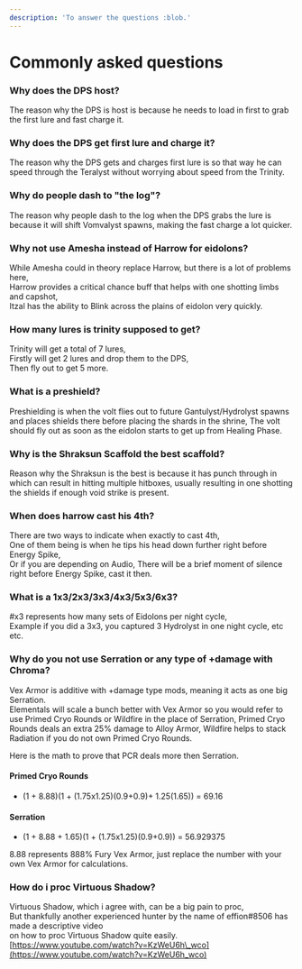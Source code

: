 ```yaml
---
description: 'To answer the questions :blob.'
---
```


# Commonly asked questions

### Why does the DPS host?

The reason why the DPS is host is because he needs to load in first to grab the first lure and fast charge it.

### Why does the DPS get first lure and charge it?

The reason why the DPS gets and charges first lure is so that way he can speed through the Teralyst without worrying about speed from the Trinity.

### Why do people dash to "the log"?

The reason why people dash to the log when the DPS grabs the lure is because it will shift Vomvalyst spawns, making the fast charge a lot quicker.

### Why not use Amesha instead of Harrow for eidolons?

While Amesha could in theory replace Harrow, but there is a lot of problems here,  
Harrow provides a critical chance buff that helps with one shotting limbs and capshot,  
Itzal has the ability to Blink across the plains of eidolon very quickly.

### How many lures is trinity supposed to get?

Trinity will get a total of 7 lures,  
Firstly will get 2 lures and drop them to the DPS,   
Then fly out to get 5 more.

### What is a preshield?

Preshielding is when the volt flies out to future Gantulyst/Hydrolyst spawns and places shields there before placing the shards in the shrine, The volt should fly out as soon as the eidolon starts to get up from Healing Phase.

### Why is the Shraksun Scaffold the best scaffold?

Reason why the Shraksun is the best is because it has punch through in which can result in hitting multiple hitboxes, usually resulting in one shotting the shields if enough void strike is present.

### When does harrow cast his 4th?

There are two ways to indicate when exactly to cast 4th,  
One of them being is when he tips his head down further right before Energy Spike,  
Or if you are depending on Audio, There will be a brief moment of silence right before Energy Spike, cast it then.

### What is a 1x3/2x3/3x3/4x3/5x3/6x3?

\#x3 represents how many sets of Eidolons per night cycle,  
Example if you did a 3x3, you captured 3 Hydrolyst in one night cycle, etc etc.

### Why do you not use Serration or any type of +damage with Chroma?

Vex Armor is additive with +damage type mods, meaning it acts as one big Serration.  
Elementals will scale a bunch better with Vex Armor so you would refer to use Primed Cryo Rounds or Wildfire in the place of Serration, Primed Cryo Rounds deals an extra 25% damage to Alloy Armor, Wildfire helps to stack Radiation if you do not own Primed Cryo Rounds.  
  
Here is the math to prove that PCR deals more then Serration.

####  Primed Cryo Rounds

* \(1 + 8.88\)\(1 + \(1.75x1.25\)\(0.9+0.9\)+ 1.25\(1.65\)\) = 69.16

#### Serration

* \(1 + 8.88 + 1.65\)\(1 + \(1.75x1.25\)\(0.9+0.9\)\) = 56.929375

8.88 represents 888% Fury Vex Armor, just replace the number with your own Vex Armor for calculations.

### How do i proc Virtuous Shadow?

Virtuous Shadow, which i agree with, can be a big pain to proc,  
But thankfully another experienced hunter by the name of effion\#8506 has made a descriptive video  
on how to proc Virtuous Shadow quite easily.  
[https://www.youtube.com/watch?v=KzWeU6h\_wco](https://www.youtube.com/watch?v=KzWeU6h_wco)



